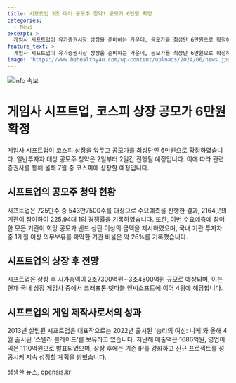 ```yaml
---
title: 시프트업 3조 대어 공모주 청약! 공모가 6만원 확정
categories:
  - News
excerpt: >
  게임사 시프트업이 유가증권시장 상장을 준비하는 가운데, 공모가를 최상단 6만원으로 확정하고 일반투자자 대상 공모주 청약을 진행한다. 7월 중 코스피 상장 예정이며, 수요예측에서 기관의 225.94대 1의 경쟁률과 상단 이상 금액 제시로 주목받고 있다. 국내 상장 게임사 중 4위인 시프트업은 승리의 여신: 니케와 스텔라 블레이드를 대표작으로, 지난해 매출액은 1686억원, 영업이익은 1110억원을 기록했다.
feature_text: >
  게임사 시프트업이 유가증권시장 상장을 준비하는 가운데, 공모가를 최상단 6만원으로 확정하고 일반투자자 대상 공모주 청약을 진행한다. 7월 중 코스피 상장 예정이며, 수요예측에서 기관의 225.94대 1의 경쟁률과 상단 이상 금액 제시로 주목받고 있다. 국내 상장 게임사 중 4위인 시프트업은 승리의 여신: 니케와 스텔라 블레이드를 대표작으로, 지난해 매출액은 1686억원, 영업이익은 1110억원을 기록했다.
image: 'https://www.behealthy4u.com/wp-content/uploads/2024/06/news.jpg'
---
```


<p><img src="https://www.behealthy4u.com/wp-content/uploads/2024/06/news.jpg" alt="info 속보" /></p>

<h1>게임사 시프트업, 코스피 상장 공모가 6만원 확정</h1>

<p data-ke-size="size16">게임사 시프트업이 코스피 상장을 앞두고 공모가를 최상단인 6만원으로 확정하였습니다. 일반투자자 대상 공모주 청약은 2일부터 2일간 진행될 예정입니다. 이에 따라 관련 증권사를 통해 올해 7월 중 코스피에 상장할 예정입니다.</p>

<h2 data-ke-size="size26">시프트업의 공모주 청약 현황</h2>

<p data-ke-size="size16">시프트업은 725만주 중 543만7500주를 대상으로 수요예측을 진행한 결과, 2164곳의 기관이 참여하여 225.94대 1의 경쟁률을 기록하였습니다. 또한, 이번 수요예측에 참여한 모든 기관이 희망 공모가 밴드 상단 이상의 금액을 제시하였으며, 국내 기관 투자자 중 1개월 이상 의무보유를 확약한 기관 비율은 약 26%를 기록했습니다.</p>

<h2 data-ke-size="size26">시프트업의 상장 후 전망</h2>

<p data-ke-size="size16">시프트업은 상장 후 시가총액이 2조7300억원∼3조4800억원 규모로 예상되며, 이는 현재 국내 상장 게임사 중에서 크래프톤·넷마블·엔씨소프트에 이어 4위에 해당합니다.</p>

<h2 data-ke-size="size26">시프트업의 게임 제작사로서의 성과</h2>

<p data-ke-size="size16">2013년 설립된 시프트업은 대표작으로는 2022년 출시된 '승리의 여신: 니케'와 올해 4월 출시된 '스텔라 블레이드'를 보유하고 있습니다. 지난해 매출액은 1686억원, 영업이익은 1110억원으로 발표되었으며, 상장 후에는 기존 IP를 강화하고 신규 프로젝트를 성공시켜 지속 성장할 계획을 밝혔습니다.</p>
생생한 뉴스, <a href="https://opensis.kr" rel="dofollow">opensis.kr</a>


